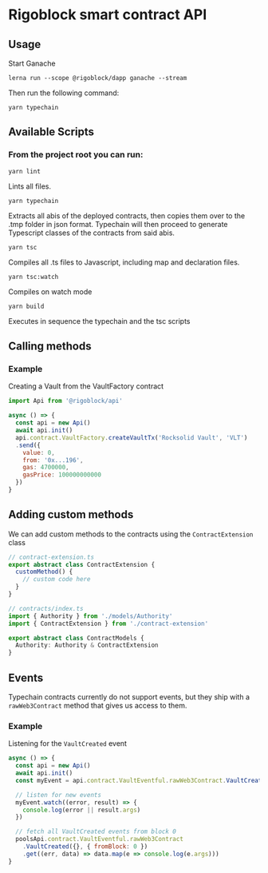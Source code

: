 # Rigoblock smart contract API
## Usage

Start Ganache
```
lerna run --scope @rigoblock/dapp ganache --stream
```
Then run the following command:
```
yarn typechain
```

## Available Scripts

### From the project root you can run:
```
yarn lint
```
Lints all files.
```
yarn typechain
```
Extracts all abis of the deployed contracts, then copies them over to the .tmp folder in json format. Typechain will then proceed to generate Typescript classes of the contracts from said abis.
```
yarn tsc
```
Compiles all .ts files to Javascript, including map and declaration files.
```
yarn tsc:watch
```
Compiles on watch mode
```
yarn build
```
Executes in sequence the typechain and the tsc scripts


## Calling methods
### Example
Creating a Vault from the VaultFactory contract

```javascript
import Api from '@rigoblock/api'

async () => {
  const api = new Api()
  await api.init()
  api.contract.VaultFactory.createVaultTx('Rocksolid Vault', 'VLT')
  .send({
    value: 0,
    from: '0x...196',
    gas: 4700000,
    gasPrice: 100000000000
  })
}
```
## Adding custom methods

We can add custom methods to the contracts using the `ContractExtension` class

```typescript
// contract-extension.ts
export abstract class ContractExtension {
  customMethod() {
    // custom code here
  }
}

// contracts/index.ts
import { Authority } from './models/Authority'
import { ContractExtension } from './contract-extension'

export abstract class ContractModels {
  Authority: Authority & ContractExtension
}

```

## Events

Typechain contracts currently do not support events, but they ship with a `rawWeb3Contract` method that gives us access to them.

### Example

Listening for the `VaultCreated` event

```javascript
async () => {
  const api = new Api()
  await api.init()
  const myEvent = api.contract.VaultEventful.rawWeb3Contract.VaultCreated()

  // listen for new events
  myEvent.watch((error, result) => {
    console.log(error || result.args)
  })

  // fetch all VaultCreated events from block 0
  poolsApi.contract.VaultEventful.rawWeb3Contract
    .VaultCreated({}, { fromBlock: 0 })
    .get((err, data) => data.map(e => console.log(e.args)))
}
```

